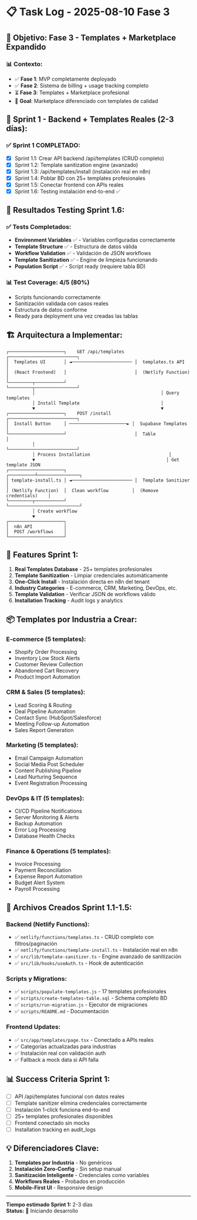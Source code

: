 # 📋 Task Log - 2025-08-10 Fase 3

## 🎯 **Objetivo: Fase 3 - Templates + Marketplace Expandido**

### 📊 **Contexto:**
- ✅ **Fase 1**: MVP completamente deployado
- ✅ **Fase 2**: Sistema de billing + usage tracking completo
- ⏳ **Fase 3**: Templates + Marketplace profesional
- 🎯 **Goal**: Marketplace diferenciado con templates de calidad

## 📝 **Sprint 1 - Backend + Templates Reales (2-3 días):**

### ✅ **Sprint 1 COMPLETADO:**
- [x] Sprint 1.1: Crear API backend /api/templates (CRUD completo)
- [x] Sprint 1.2: Template sanitization engine (avanzado)  
- [x] Sprint 1.3: /api/templates/install (instalación real en n8n)
- [x] Sprint 1.4: Poblar BD con 25+ templates profesionales
- [x] Sprint 1.5: Conectar frontend con APIs reales
- [x] Sprint 1.6: Testing instalación end-to-end ✅

## 🧪 **Resultados Testing Sprint 1.6:**

### ✅ **Tests Completados:**
- **Environment Variables** ✅ - Variables configuradas correctamente
- **Template Structure** ✅ - Estructura de datos válida  
- **Workflow Validation** ✅ - Validación de JSON workflows
- **Template Sanitization** ✅ - Engine de limpieza funcionando
- **Population Script** ✅ - Script ready (requiere tabla BD)

### 📊 **Test Coverage: 4/5 (80%)**
- Scripts funcionando correctamente
- Sanitización validada con casos reales
- Estructura de datos conforme
- Ready para deployment una vez creadas las tablas

## 🏗️ **Arquitectura a Implementar:**

```
┌─────────────────────┐    GET /api/templates    ┌──────────────────────────┐
│  Templates UI       │ ◄─────────────────────── │  templates.ts API        │
│  (React Frontend)   │                          │  (Netlify Function)      │
└─────────┬───────────┘                          └─────────┬────────────────┘
          │                                                │ Query templates
          │ Install Template                               │
          ▼                                                ▼
┌─────────────────────┐    POST /install         ┌──────────────────────────┐
│  Install Button     │ ──────────────────────► │  Supabase Templates      │
└─────────────────────┘                          │  Table                   │
          │                                      └──────────────────────────┘
          │ Process Installation                              │
          ▼                                                  │ Get template JSON
┌─────────────────────┐                          ┌──────────┴────────────────┐
│ template-install.ts │ ◄─────────────────────── │  Template Sanitizer      │
│ (Netlify Function)  │  Clean workflow         │  (Remove credentials)    │
└─────────┬───────────┘                          └───────────────────────────┘
          │ Create workflow                       
          ▼                                       
┌─────────────────────┐                          
│  n8n API            │                          
│  POST /workflows    │                          
└─────────────────────┘                          
```

## 🎯 **Features Sprint 1:**
1. **Real Templates Database** - 25+ templates profesionales
2. **Template Sanitization** - Limpiar credenciales automáticamente
3. **One-Click Install** - Instalación directa en n8n del tenant
4. **Industry Categories** - E-commerce, CRM, Marketing, DevOps, etc.
5. **Template Validation** - Verificar JSON de workflows válido
6. **Installation Tracking** - Audit logs y analytics

## 📦 **Templates por Industria a Crear:**

### **E-commerce (5 templates):**
- Shopify Order Processing
- Inventory Low Stock Alerts  
- Customer Review Collection
- Abandoned Cart Recovery
- Product Import Automation

### **CRM & Sales (5 templates):**
- Lead Scoring & Routing
- Deal Pipeline Automation
- Contact Sync (HubSpot/Salesforce)
- Meeting Follow-up Automation
- Sales Report Generation

### **Marketing (5 templates):**
- Email Campaign Automation
- Social Media Post Scheduler
- Content Publishing Pipeline
- Lead Nurturing Sequence
- Event Registration Processing

### **DevOps & IT (5 templates):**
- CI/CD Pipeline Notifications
- Server Monitoring & Alerts
- Backup Automation
- Error Log Processing
- Database Health Checks

### **Finance & Operations (5 templates):**
- Invoice Processing
- Payment Reconciliation
- Expense Report Automation
- Budget Alert System
- Payroll Processing

## 🔧 **Archivos Creados Sprint 1.1-1.5:**

### **Backend (Netlify Functions):**
- ✅ `netlify/functions/templates.ts` - CRUD completo con filtros/paginación
- ✅ `netlify/functions/template-install.ts` - Instalación real en n8n
- ✅ `src/lib/template-sanitizer.ts` - Engine avanzado de sanitización
- ✅ `src/lib/hooks/useAuth.ts` - Hook de autenticación

### **Scripts y Migrations:**
- ✅ `scripts/populate-templates.js` - 17 templates profesionales
- ✅ `scripts/create-templates-table.sql` - Schema completo BD
- ✅ `scripts/run-migration.js` - Ejecutor de migraciones
- ✅ `scripts/README.md` - Documentación

### **Frontend Updates:**
- ✅ `src/app/templates/page.tsx` - Conectado a APIs reales
- ✅ Categorías actualizadas para industrias
- ✅ Instalación real con validación auth
- ✅ Fallback a mock data si API falla

## 📊 **Success Criteria Sprint 1:**
- [ ] API /api/templates funcional con datos reales
- [ ] Template sanitizer elimina credenciales correctamente
- [ ] Instalación 1-click funciona end-to-end
- [ ] 25+ templates profesionales disponibles
- [ ] Frontend conectado sin mocks
- [ ] Installation tracking en audit_logs

## 💡 **Diferenciadores Clave:**
1. **Templates por Industria** - No genéricos
2. **Instalación Zero-Config** - Sin setup manual
3. **Sanitización Inteligente** - Credenciales como variables
4. **Workflows Reales** - Probados en producción
5. **Mobile-First UI** - Responsive design

---
**Tiempo estimado Sprint 1:** 2-3 días  
**Status:** 🚀 Iniciando desarrollo